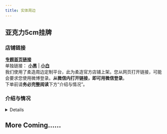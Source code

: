 ```yaml
---
title: 实体周边
---
```


## 亚克力5cm挂牌

### 店铺链接
[**专题首页链接**](https://huazuo.yinge.tech/pages/shop/index?id=46854)  
单独链接： [**小黑**](https://huazuo.yinge.tech/pages/detail/index?id=3548286) | [**小白**](https://huazuo.yinge.tech/pages/detail/index?id=3721146)  
我们使用了柔造周边定制平台，此为柔造官方店铺上架。您从网页打开链接，可能会要求您使用微博登录。**从微信内打开链接，即可用微信登录**。  
下单前请**务必完整阅读**下方“介绍与情况”。

### 介绍与情况
<details>

周边利润微薄，仅留一点点缓冲，处于无收益的边缘。我们售卖周边可能带来的收益也许都无法收回我们前期抽奖和赠送的费用。  
我们如何定价，详见下文。  
这是因为，我们决定**不将**售卖周边视为零协会的**支持和收入**渠道。我们希望在这方面最大程度的**让利于各位**，还请按照您自己的喜好进行购买。

希望这份周边能让您**感到开心**。

若您想要支持我们，还请优先考虑[ 爱发电 ](https://afdian.net/a/Limbus_zero)平台。我们也为在爱发电支持我们的小伙伴们准备了[ 数字可下载内容 ](https://www.zeroasso.top/docs/community/patron)。

![image](/img/page/merch/acrylic/1.png)

**镭射效果 GIF 实拍**

![image](/img/page/merch/acrylic/sunlightGif.gif)

**预览图原图**

![image](/img/page/merch/acrylic/demo.png)

**实拍图原图（镭射效果请参考GIF）**

![image](/img/page/merch/acrylic/realShot.png)

![image](/img/page/merch/acrylic/2.png)
</details>

## More Coming……
